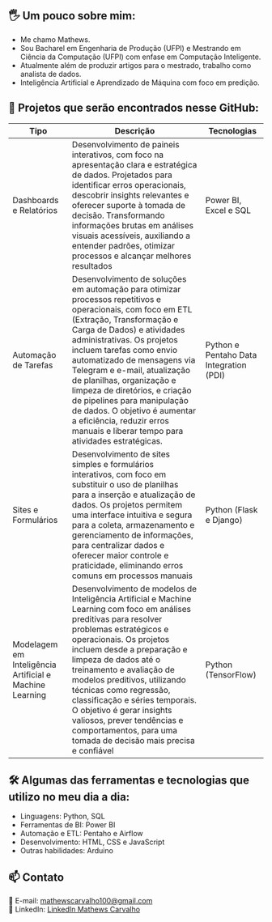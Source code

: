 ## 🖐️ Um pouco sobre mim:
<!-- Olá! Sou Mathews, um Analista de Dados, com experiência em BI e me desenvolvendo em Inteligência Artificial (IA) e Aprendizado de Máquina (AM) -->

<!-- ### 🌍 Brasileiro -->
- Me chamo Mathews.  
- Sou Bacharel em Engenharia de Produção (UFPI) e Mestrando em Ciência da Computação (UFPI) com enfase em Computação Inteligente.
- Atualmente além de produzir artigos para o mestrado, trabalho como analista de dados.
- Inteligência Artificial e Aprendizado de Máquina com foco em predição.

## 📂 Projetos que serão encontrados nesse GitHub:


| Tipo | Descrição | Tecnologias 
----------|-----------|-------------
Dashboards e Relatórios | Desenvolvimento de paineis interativos, com foco na apresentação clara e estratégica de dados. Projetados para identificar erros operacionais, descobrir insights relevantes e oferecer suporte à tomada de decisão. Transformando informações brutas em análises visuais acessíveis, auxiliando a entender padrões, otimizar processos e alcançar melhores resultados | Power BI, Excel e SQL
Automação de Tarefas | Desenvolvimento de soluções em automação para otimizar processos repetitivos e operacionais, com foco em ETL (Extração, Transformação e Carga de Dados) e atividades administrativas. Os projetos incluem tarefas como envio automatizado de mensagens via Telegram e e-mail, atualização de planilhas, organização e limpeza de diretórios, e criação de pipelines para manipulação de dados. O objetivo é aumentar a eficiência, reduzir erros manuais e liberar tempo para atividades estratégicas. | Python e Pentaho Data Integration (PDI)
Sites e Formulários | Desenvolvimento de sites simples e formulários interativos, com foco em substituir o uso de planilhas para a inserção e atualização de dados. Os projetos permitem uma interface intuitiva e segura para a coleta, armazenamento e gerenciamento de informações, para centralizar dados e oferecer maior controle e praticidade, eliminando erros comuns em processos manuais  | Python (Flask e Django)
Modelagem em Inteligência Artificial e Machine Learning | Desenvolvimento de modelos de Inteligência Artificial e Machine Learning com foco em análises preditivas para resolver problemas estratégicos e operacionais. Os projetos incluem desde a preparação e limpeza de dados até o treinamento e avaliação de modelos preditivos, utilizando técnicas como regressão, classificação e séries temporais. O objetivo é gerar insights valiosos, prever tendências e comportamentos, para uma tomada de decisão mais precisa e confiável | Python (TensorFlow)

## 🛠️ Algumas das ferramentas e tecnologias que utilizo no meu dia a dia:

- Linguagens: Python, SQL
- Ferramentas de BI: Power BI
- Automação e ETL: Pentaho e Airflow
- Desenvolvimento: HTML, CSS e JavaScript
- Outras habilidades: Arduino

<!-- ## 🤝 Contribuindo
Se você encontrar algum bug ou tiver ideias para melhorias, sinta-se à vontade para abrir uma issue ou um pull request. Feedbacks são sempre bem-vindos! -->

## 📫 Contato
📧 E-mail: mathewscarvalho100@gmail.com  
💼 LinkedIn: [LinkedIn Mathews Carvalho](https://www.linkedin.com/in/mathews-carvalho-2178b21b2/)
<!-- 📸 Instagram (opcional): @seudono -->
